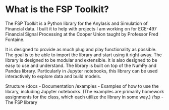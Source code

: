 # What is the FSP Toolkit?
The FSP Toolkit is a Python library for the Anylasis and Simulation of Financial data. I built it to help with projects I am working on for ECE-497 Financial Signal Processing at the Cooper Union taught by Professor Fred Fontaine.

It is designed to provide as much plug and play functionality as possible. The goal is to be able to import the library and start using it right away. The library is designed to be modular and extensible. It is also designed to be easy to use and understand. The library is built on top of the NumPy and Pandas library. Particularly in Jupyter notebooks, this library can be used interactively to explore data and build models.

Structure
/docs - Documentation
/examples - Examples of how to use the library, including Jupyter notebooks. (The examples are primarily homework assignments for the class, which each utilize the library in some way.)
/fsp - The FSP library
